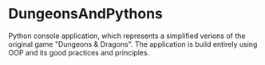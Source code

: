 # DungeonsAndPythons

Python console application, which represents a simplified verions of the original game "Dungeons  & Dragons". The application is build entirely using OOP and its good practices and principles.
